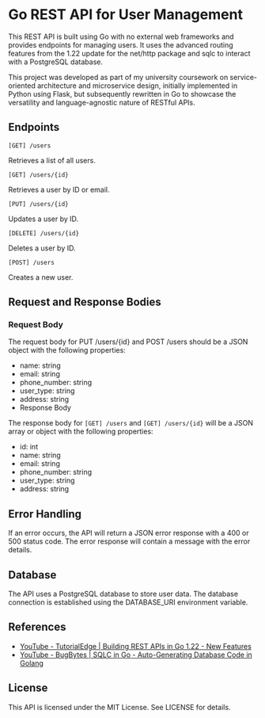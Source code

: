 # Go REST API for User Management

This REST API is built using Go with no external web frameworks and provides endpoints for managing users. It uses the advanced routing features from the 1.22 update for the net/http package and sqlc to interact with a PostgreSQL database.

This project was developed as part of my university coursework on service-oriented architecture and microservice design, initially implemented in Python using Flask, but subsequently rewritten in Go to showcase the versatility and language-agnostic nature of RESTful APIs.

## Endpoints

`[GET] /users`

Retrieves a list of all users.

`[GET] /users/{id}`

Retrieves a user by ID or email.

`[PUT] /users/{id}`

Updates a user by ID.

`[DELETE] /users/{id}`

Deletes a user by ID.

`[POST] /users`

Creates a new user.

## Request and Response Bodies

### Request Body
The request body for PUT /users/{id} and POST /users should be a JSON object with the following properties:

- name: string
- email: string
- phone_number: string
- user_type: string
- address: string
- Response Body

The response body for `[GET] /users` and `[GET] /users/{id}` will be a JSON array or object with the following properties:

- id: int
- name: string
- email: string
- phone_number: string
- user_type: string
- address: string

## Error Handling
If an error occurs, the API will return a JSON error response with a 400 or 500 status code.
The error response will contain a message with the error details.

## Database
The API uses a PostgreSQL database to store user data.
The database connection is established using the DATABASE_URI environment variable.

## References
- [YouTube - TutorialEdge | Building REST APIs in Go 1.22 - New Features](https://www.youtube.com/watch?v=tgLvIghsJFo)
- [YouTube - BugBytes | SQLC in Go - Auto-Generating Database Code in Golang](https://www.youtube.com/watch?v=x_N2VjGQKr4)

## License
This API is licensed under the MIT License. See LICENSE for details.
